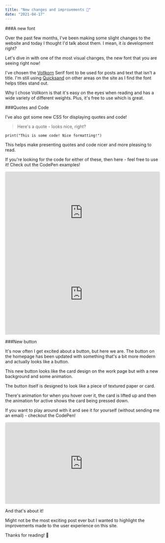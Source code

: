```yaml
---
title: "New changes and improvements 🔨"
date: "2021-04-17"
---
```


###A new font

Over the past few months, I've been making some slight changes to the website and today I thought I'd talk about them. I mean, it _is_ development right?

Let's dive in with one of the most visual changes, the new font that you are seeing right now!

I've chosen the [Vollkorn](http://vollkorn-typeface.com/) Serif font to be used for posts and text that isn't a title. I'm still using [Quicksand](https://www.fontspace.com/quicksand-font-f6691) on other areas on the site as I find the font helps titles stand out.

Why I chose Vollkorn is that it's easy on the eyes when reading and has a wide variety of different weights. Plus, it's free to use which is great.

###Quotes and Code

I've also got some new CSS for displaying quotes and code!

>Here's a quote - looks nice, right?

```
print("This is some code! Nice formatting!")
```

This helps make presenting quotes and code nicer and more pleasing to read.

If you're looking for the code for either of these, then here - feel free to use it! Check out the CodePen examples!


<iframe height="265" style="width: 100%;" scrolling="no" title="Quote Block" src="https://codepen.io/JayBl/embed/gOgjjQz?height=265&theme-id=dark&default-tab=css,result" frameborder="no" loading="lazy" allowtransparency="true" allowfullscreen="true">
  See the Pen <a href='https://codepen.io/JayBl/pen/gOgjjQz'>Quote Block</a> by Joshua Blewitt
  (<a href='https://codepen.io/JayBl'>@JayBl</a>) on <a href='https://codepen.io'>CodePen</a>.
</iframe>


<iframe height="265" style="width: 100%;" scrolling="no" title="Code Block" src="https://codepen.io/JayBl/embed/OJWwwGo?height=265&theme-id=dark&default-tab=css,result" frameborder="no" loading="lazy" allowtransparency="true" allowfullscreen="true">
  See the Pen <a href='https://codepen.io/JayBl/pen/OJWwwGo'>Code Block</a> by Joshua Blewitt
  (<a href='https://codepen.io/JayBl'>@JayBl</a>) on <a href='https://codepen.io'>CodePen</a>.
</iframe>


###New button

It's now often I get excited about a button, but here we are. The button on the homepage has been updated with something that's a bit more modern and actually looks like a button.

This new button looks like the card design on the work page but with a new background and some animation.

The button itself is designed to look like a piece of textured paper or card.

There's animation for when you hover over it, the card is lifted up and then the animation for active shows the card being pressed down.

If you want to play around with it and see it for yourself (without sending me an email) - checkout the CodePen!

<iframe height="265" style="width: 100%;" scrolling="no" title="Card Button" src="https://codepen.io/JayBl/embed/JjEBRVa?height=265&theme-id=dark&default-tab=css,result" frameborder="no" loading="lazy" allowtransparency="true" allowfullscreen="true">
  See the Pen <a href='https://codepen.io/JayBl/pen/JjEBRVa'>Card Button</a> by Joshua Blewitt
  (<a href='https://codepen.io/JayBl'>@JayBl</a>) on <a href='https://codepen.io'>CodePen</a>.
</iframe>

And that's about it!

Might not be the most exciting post ever but I wanted to highlight the improvements made to the user experience on this site.

Thanks for reading! 👏